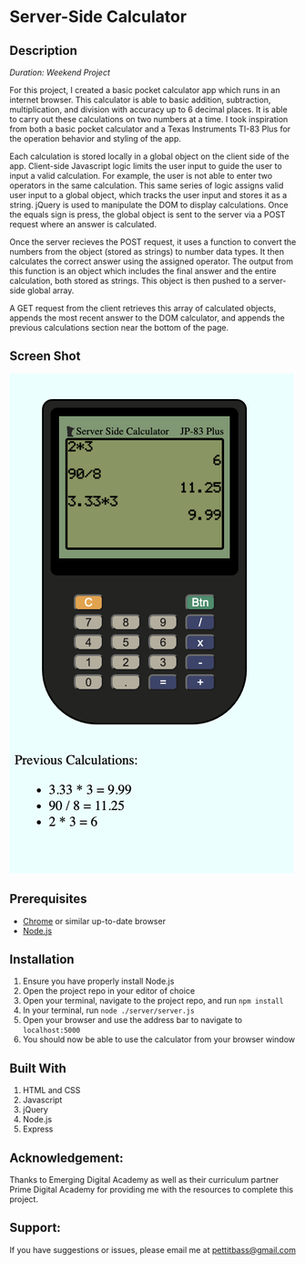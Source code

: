 # Server-Side Calculator

## Description

_Duration: Weekend Project_

For this project, I created a basic pocket calculator app which runs in an internet browser. This calculator is able to basic addition, subtraction, multiplication, and division with accuracy up to 6 decimal places. It is able to carry out these calculations on two numbers at a time. I took inspiration from both a basic pocket calculator and a Texas Instruments TI-83 Plus for the operation behavior and styling of the app.

Each calculation is stored locally in a global object on the client side of the app. Client-side Javascript logic limits the user input to guide the user to input a valid calculation. For example, the user is not able to enter two operators in the same calculation. This same series of logic assigns valid user input to a global object, which tracks the user input and stores it as a string. jQuery is used to manipulate the DOM to display calculations. Once the equals sign is press, the global object is sent to the server via a POST request where an answer is calculated.

Once the server recieves the POST request, it uses a function to convert the numbers from the object (stored as strings) to number data types. It then calculates the correct answer using the assigned operator. The output from this function is an object which includes the final answer and the entire calculation, both stored as strings. This object is then pushed to a server-side global array.

A GET request from the client retrieves this array of calculated objects, appends the most recent answer to the DOM calculator, and appends the previous calculations section near the bottom of the page.

## Screen Shot
<img src="./images/screenShot1.png">

## Prerequisites

- [Chrome](https://www.google.com/chrome/dr/download/?brand=JJTC&gclid=Cj0KCQjwjvaYBhDlARIsAO8PkE3wJ0J7XPPrHwfdNBjXlHb-UyqQu9PlEV-TwtIusPtTw_jggRyNY0MaAm3IEALw_wcB&gclsrc=aw.ds) or similar up-to-date browser
- [Node.js](https://nodejs.org/en/)


## Installation
1. Ensure you have properly install Node.js
2. Open the project repo in your editor of choice
3. Open your terminal, navigate to the project repo, and run `npm install`
4. In your terminal, run `node ./server/server.js`
5. Open your browser and use the address bar to navigate to `localhost:5000`
6. You should now be able to use the calculator from your browser window

## Built With

1. HTML and CSS
2. Javascript
3. jQuery
4. Node.js
5. Express

## Acknowledgement:
Thanks to Emerging Digital Academy as well as their curriculum partner Prime Digital Academy for providing me with the resources to complete this project.

## Support:
If you have suggestions or issues, please email me at pettitbass@gmail.com

